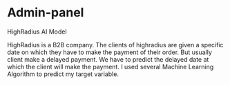 # Admin-panel
HighRadius AI Model

HighRadius is a B2B company. The clients of highradius are given a specific date on which they have to make the payment of their order. 
But usually client make a delayed payment. We have to predict the delayed date at which the client will make the payment. 
I used several Machine Learning Algorithm to predict my target variable.
